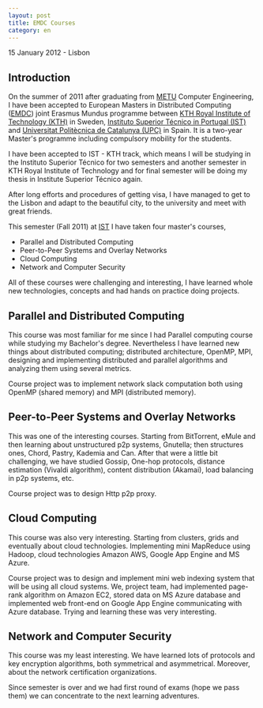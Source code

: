 ```yaml
---
layout: post
title: EMDC Courses
category: en
---
```


<p class="meta">15 January 2012 - Lisbon</p>

## Introduction

On the summer of 2011 after graduating from [METU](http://www.metu.edu.tr)
Computer Engineering, I have been accepted to European Masters in Distributed
Computing ([EMDC][emdc]) joint Erasmus Mundus programme between [KTH Royal
Institute of Technology (KTH)](http://www.kth.se/) in Sweden, [Instituto
Superior Técnico in Portugal (IST)](http://www.ist.utl.pt/) and [Universitat
Politècnica de Catalunya (UPC)](http://www.upc.edu/en) in Spain.  It is a
two-year Master's programme including compulsory mobility for the students.

I have been accepted to IST - KTH track, which means I will be studying in the
Instituto Superior Técnico for two semesters and another semester in KTH Royal
Institute of Technology and for final semester will be doing my thesis in
Institute Superior Técnico again.

After long efforts and procedures of getting visa, I have managed to get to the
Lisbon and adapt to the beautiful city, to the university and  meet with great
friends.

This semester (Fall 2011) at [IST](http://www.ist.utl.pt/) I have taken four
master's courses,

* Parallel and Distributed Computing
* Peer-to-Peer Systems and Overlay Networks
* Cloud Computing
* Network and Computer Security

All of these courses were challenging and interesting, I have learned whole new
technologies, concepts and had hands on practice doing projects.

## Parallel and Distributed Computing

This course was most familiar for me since I had Parallel computing course while
studying my Bachelor's degree. Nevertheless I have learned new things about
distributed computing; distributed architecture, OpenMP, MPI, designing and
implementing distributed and parallel algorithms and analyzing them using
several metrics.

Course project was to implement network slack computation both using OpenMP
(shared memory) and MPI (distributed memory).

## Peer-to-Peer Systems and Overlay Networks

This was one of the interesting courses. Starting from BitTorrent, eMule and
then learning about unstructured p2p systems, Gnutella; then structures ones,
Chord, Pastry, Kademia and Can. After that were a little bit challenging, we
have studied Gossip, One-hop protocols, distance estimation (Vivaldi algorithm),
content distribution (Akamai), load balancing in p2p systems, etc.

Course project was to design Http p2p proxy.

## Cloud Computing

This course was also very interesting. Starting from clusters, grids and
eventually about cloud technologies. Implementing mini MapReduce using Hadoop,
cloud technologies Amazon AWS, Google App Engine and MS Azure.

Course project was to design and implement mini web indexing system that will be
using all cloud systems. We, project team, had implemented page-rank algorithm
on Amazon EC2, stored data on MS Azure database and implemented web front-end on
Google App Engine communicating with Azure database. Trying and learning these
was very interesting.

## Network and Computer Security

This course was my least interesting. We have learned lots of protocols and key
encryption algorithms, both symmetrical and asymmetrical. Moreover, about the
network certification organizations.

Since semester is over and we had first round of exams (hope we pass them) we
can concentrate to the next learning adventures.

[emdc]: https://www.ac.upc.edu/en/academics/master/master-emdc-european-master-in-distributed-computing
